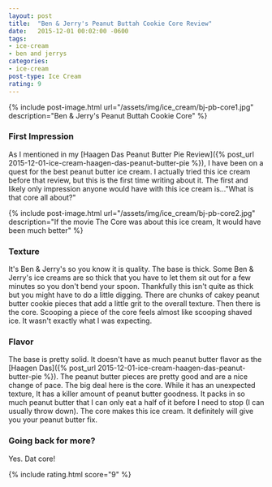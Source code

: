 ```yaml
---
layout: post
title:  "Ben & Jerry's Peanut Buttah Cookie Core Review"
date:   2015-12-01 00:02:00 -0600
tags:
- ice-cream
- ben and jerrys
categories:
- ice-cream
post-type: Ice Cream
rating: 9
---
```

{% include post-image.html url="/assets/img/ice_cream/bj-pb-core1.jpg" description="Ben & Jerry's Peanut Buttah Cookie Core" %}

### First Impression
As I mentioned in my [Haagen Das Peanut Butter Pie Review]({% post_url 2015-12-01-ice-cream-haagen-das-peanut-butter-pie %}), I have been on a quest for the best peanut butter ice cream. I actually tried this ice cream before that review, but this is the first time writing about it. The first and likely only impression anyone would have with this ice cream is..."What is that core all about?"

{% include post-image.html url="/assets/img/ice_cream/bj-pb-core2.jpg" description="If the movie The Core was about this ice cream, It would have been much better" %}
### Texture
It's Ben & Jerry's so you know it is quality. The base is thick. Some Ben & Jerry's ice creams are so thick that you have to let them sit out for a few minutes so you don't bend your spoon. Thankfully this isn't quite as thick but you might have to do a little digging. There are chunks of cakey peanut butter cookie pieces that add a little grit to the overall texture. Then there is the core. Scooping a piece of the core feels almost like scooping shaved ice. It wasn't exactly what I was expecting.

### Flavor
The base is pretty solid. It doesn't have as much peanut butter flavor as the [Haagen Das]({% post_url 2015-12-01-ice-cream-haagen-das-peanut-butter-pie %}). The peanut butter pieces are pretty good and are a nice change of pace. The big deal here is the core. While it has an unexpected texture, It has a killer amount of peanut butter goodness. It packs in so much peanut butter that I can only eat a half of it before I need to stop (I can usually throw down). The core makes this ice cream. It definitely will give you your peanut butter fix.

### Going back for more?
Yes. Dat core!

{% include rating.html score="9" %}

